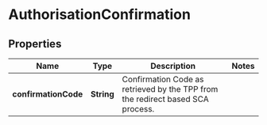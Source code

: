 # AuthorisationConfirmation

## Properties
Name | Type | Description | Notes
------------ | ------------- | ------------- | -------------
**confirmationCode** | **String** | Confirmation Code as retrieved by the TPP from the redirect based SCA process. | 
